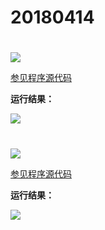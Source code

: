 # 20180414

# 

<img src="http://image.renkaigis.com/keepcoding/2018040101.png">

<a href="https://github.com/renkaigis/KeepCoding/tree/master/2018/04/01" target="_blank">参见程序源代码</a>

**运行结果：**

<img src="http://image.renkaigis.com/keepcoding/2018040102.png">

# 

<img src="http://image.renkaigis.com/keepcoding/2018040103.png">

<a href="https://github.com/renkaigis/KeepCoding/tree/master/2018/04/01" target="_blank">参见程序源代码</a>

**运行结果：**

<img src="http://image.renkaigis.com/keepcoding/2018040104.png">